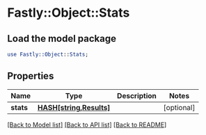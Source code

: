 # Fastly::Object::Stats

## Load the model package
```perl
use Fastly::Object::Stats;
```

## Properties
Name | Type | Description | Notes
------------ | ------------- | ------------- | -------------
**stats** | [**HASH[string,Results]**](Results.md) |  | [optional] 

[[Back to Model list]](../README.md#documentation-for-models) [[Back to API list]](../README.md#documentation-for-api-endpoints) [[Back to README]](../README.md)


